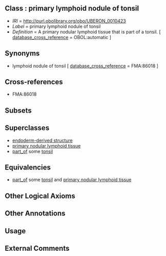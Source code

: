 
## Class : primary lymphoid nodule of tonsil

 * *IRI* = http://purl.obolibrary.org/obo/UBERON_0010423
 * *Label* = primary lymphoid nodule of tonsil
 * *Definition* = A primary nodular lymphoid tissue that is part of a tonsil. [ [database_cross_reference](../../ef/oboInOwl#hasDbXref.md) = OBOL:automatic ]

## Synonyms

 * lymphoid nodule of tonsil [ [database_cross_reference](../../ef/oboInOwl#hasDbXref.md) = FMA:86018 ]

## Cross-references

 * FMA:86018

## Subsets


## Superclasses

 * [endoderm-derived structure](../../UBERON/19/UBERON_0004119.md)
 * [primary nodular lymphoid tissue](../../UBERON/22/UBERON_0010422.md)
 * [part_of](../../BFO/50/BFO_0000050.md) some [tonsil](../../UBERON/72/UBERON_0002372.md)

## Equivalencies

 * [part_of](../../BFO/50/BFO_0000050.md) some [tonsil](../../UBERON/72/UBERON_0002372.md) and [primary nodular lymphoid tissue](../../UBERON/22/UBERON_0010422.md)

## Other Logical Axioms


## Other Annotations


## Usage


## External Comments

